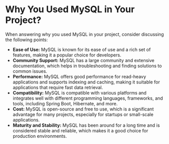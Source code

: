 # Why You Used MySQL in Your Project?

When answering why you used MySQL in your project, consider discussing the following points:

- **Ease of Use:** MySQL is known for its ease of use and a rich set of features, making it a popular choice for developers.
- **Community Support:** MySQL has a large community and extensive documentation, which helps in troubleshooting and finding       solutions to common issues.
- **Performance:** MySQL offers good performance for read-heavy applications and supports indexing and caching, making it          suitable for applications that require fast data retrieval.
- **Compatibility:** MySQL is compatible with various platforms and integrates well with different programming languages,          frameworks, and tools, including Spring Boot, Hibernate, and more.
- **Cost:** MySQL is open-source and free to use, which is a significant advantage for many projects, especially for startups       or small-scale applications.
- **Maturity and Stability:** MySQL has been around for a long time and is considered stable and reliable, which makes it a good choice for production environments.

